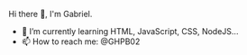Hi there 👋, I'm Gabriel.

- 🌱 I’m currently learning HTML, JavaScript, CSS, NodeJS...
- 📫 How to reach me: @GHPB02

